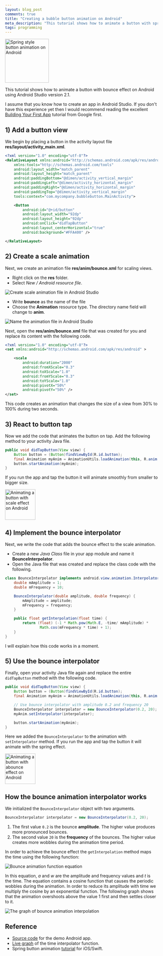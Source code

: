 ```yaml
---
layout: blog_post
comments: true
title: "Creating a bubble button animation on Android"
meta_description: "This tutorial shows how to animate a button with spring/bubble effect on Android."
tags: programming
---
```


<div class='isTextCentered'>
  <img width='144' class='isTextCentered' src='/image/blog/2016-05-30-spring-button-animation-on-android/005-spring-button-animation.gif' alt='Spring style button animation on Android'>
</div>

This tutorial shows how to animate a button with bounce effect on Android using Android Studio version 2.1.

I assume that you know how to create an app in Android Studio. If you don't have this experience yet then I would recommend reading the excellent [Building Your First App](https://developer.android.com/training/basics/firstapp/index.html) tutorial from Google first.

## 1) Add a button view

We begin by placing a button in the activity layout file **res/layout/activity_main.xml**.


```XML
<?xml version="1.0" encoding="utf-8"?>
<RelativeLayout xmlns:android="http://schemas.android.com/apk/res/android"
    xmlns:tools="http://schemas.android.com/tools"
    android:layout_width="match_parent"
    android:layout_height="match_parent"
    android:paddingBottom="@dimen/activity_vertical_margin"
    android:paddingLeft="@dimen/activity_horizontal_margin"
    android:paddingRight="@dimen/activity_horizontal_margin"
    android:paddingTop="@dimen/activity_vertical_margin"
    tools:context="com.mycompany.bubblebutton.MainActivity">

    <Button
        android:id="@+id/button"
        android:layout_width="92dp"
        android:layout_height="92dp"
        android:onClick="didTapButton"
        android:layout_centerHorizontal="true"
        android:background="#FFA400" />

</RelativeLayout>
```

## 2) Create a scale animation

Next, we create an animation file **res/anim/bounce.xml** for scaling views.

* Right click on the **res** folder.
* Select *New / Android resource file*.

<div class='isTextCentered'>
  <img src='/image/blog/2016-05-30-spring-button-animation-on-android/010-create-animation-file.png' alt='Create scale animation file in Android Studio' class='isMax100PercentWide hasBorderShade90'>
</div>

* Write **bounce** as the name of the file
* Choose the **Animation** resource type. The directory name field will change to **anim**.

<div class='isTextCentered'>
  <img src='/image/blog/2016-05-30-spring-button-animation-on-android/012-name-animation-file-android-studio.png' alt='Name the animation file in Android Studio' class='isMax100PercentWide hasBorderShade90'>
</div>


Next, open the **res/anim/bounce.xml** file that was created for you and replace its content with the following code.

```Xml
<?xml version="1.0" encoding="utf-8"?>
<set xmlns:android="http://schemas.android.com/apk/res/android" >

    <scale
        android:duration="2000"
        android:fromXScale="0.3"
        android:toXScale="1.0"
        android:fromYScale="0.3"
        android:toYScale="1.0"
        android:pivotX="50%"
        android:pivotY="50%" />
</set>
```

This code creates an animation that changes the size of a view from 30% to 100% during two seconds.

## 3) React to button tap

Now we add the code that animates the button on tap. Add the following method to your activity Java file.

```Java
public void didTapButton(View view) {
    Button button = (Button)findViewById(R.id.button);
    final Animation myAnim = AnimationUtils.loadAnimation(this, R.anim.bounce);
    button.startAnimation(myAnim);
}
```

If you run the app and tap the button it will animate smoothly from smaller to bigger size.



<div class='isTextCentered'>
  <img width='100' src='/image/blog/2016-05-30-spring-button-animation-on-android/020-button-animation-scale-android.gif' alt='Animating a button with scale effect on Android'>
</div>

## 4) Implement the bounce interpolator

Next, we write the code that adds the bounce effect to the scale animation.

* Create a new *Java Class* file in your app module and name it **BounceInterpolator**.
* Open the Java file that was created and replace the class code with the following.

```Java
class BounceInterpolator implements android.view.animation.Interpolator {
    double mAmplitude = 1;
    double mFrequency = 10;

    BounceInterpolator(double amplitude, double frequency) {
        mAmplitude = amplitude;
        mFrequency = frequency;
    }

    public float getInterpolation(float time) {
        return (float) (-1 * Math.pow(Math.E, -time/ mAmplitude) *
                Math.cos(mFrequency * time) + 1);
    }
}
```

I will explain how this code works in a moment.

## 5) Use the bounce interpolator

Finally, open your activity Java file again and replace the entire `didTapButton` method with the following code.

```Java
public void didTapButton(View view) {
    Button button = (Button)findViewById(R.id.button);
    final Animation myAnim = AnimationUtils.loadAnimation(this, R.anim.bounce);

    // Use bounce interpolator with amplitude 0.2 and frequency 20
    BounceInterpolator interpolator = new BounceInterpolator(0.2, 20);
    myAnim.setInterpolator(interpolator);

    button.startAnimation(myAnim);
}
```

Here we added the `BounceInterpolator` to the animation with `setInterpolator` method. If you run the app and tap the button it will animate with the spring effect.

<div class='isTextCentered'>
  <img width='100' src='/image/blog/2016-05-30-spring-button-animation-on-android/030-bounce-button-animation-android.gif' alt='Animating a button with abounce effect on Android'>
</div>

## How the bounce animation interpolator works

We initialized the `BounceInterpolator` object with two arguments.

```Java
BounceInterpolator interpolator = new BounceInterpolator(0.2, 20);
```

1. The first value `0.2` is the bounce **amplitude**. The higher value produces more pronounced bounces.
1. The second value `20` is the **frequency** of the bounces. The higher value creates more wobbles during the animation time period.

In order to achieve the bounce effect the `getInterpolation` method maps the time using the following function:

<div class='isTextCentered'>
  <img class='isMax300PxWide' src='/image/blog/2016-05-30-spring-button-animation-on-android/040-bounce-function-equation.png' alt='Bounce animation function equation'>
</div>

In this equation, *a* and *w* are the amplitude and frequency values and *t* is the time. The equation contains a  cosine function that causes the periodic wobbles during the animation. In order to reduce its amplitude with time we multiply the cosine by an exponential function. The following graph shows that the animation overshoots above the value 1 first and then settles closer to it.

<div class='isTextCentered'>
  <img class='isMax300PxWide hasBorderShade90' src='/image/blog/2016-05-30-spring-button-animation-on-android/050-graph-of-bounce-interpolation.png' alt='The graph of bounce animation interpolation'>
</div>



## Reference

* [Source code](https://github.com/evgenyneu/bounce-button-animation-android) for the demo Android app.
* [Live graph](https://www.desmos.com/calculator/6gbvrm5i0s) of the time interpolator function.
* Spring button animation [tutorial](http://evgenii.com/blog/spring-button-animation-with-swift/) for iOS/Swift.






